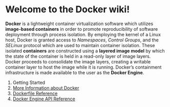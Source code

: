 # Welcome to the Docker wiki!

**Docker** is a lightweight container virtualization software which utilizes **image-based containers** in order to promote reproducibility of software deployment through process isolation. By employing the kernel of a Linux host, Docker is granted access to _Namespaces_, _Control Groups_, and the _SELinux_ protocol which are used to maintain container isolation. These isolated **containers** are constructed using a **layered image model** by which the state of the container is held in a read-only layer of image layers. Docker proceeds to consolidate the image layers, creating a writable container layer to host the image while it is running. Docker’s containment infrastructure is made available to the user as the **Docker Engine**.

1. Getting Started
1. [More Information about Docker](https://github.ncsu.edu/nlwrenn/DockerWiki/wiki/Primer:-Docker-Engine)
1. [Dockerfile Reference](https://github.ncsu.edu/nlwrenn/DockerWiki/wiki/Reference:-Dockerfile)
1. [Docker Engine API Reference](https://github.ncsu.edu/nlwrenn/DockerWiki/wiki/Reference:-Docker-Engine-API)
